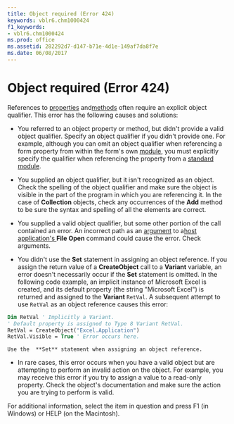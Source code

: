 ```yaml
---
title: Object required (Error 424)
keywords: vblr6.chm1000424
f1_keywords:
- vblr6.chm1000424
ms.prod: office
ms.assetid: 282292d7-d147-b71e-4d1e-149af7da8f7e
ms.date: 06/08/2017
---
```



# Object required (Error 424)

References to [properties](vbe-glossary.md) and[methods](vbe-glossary.md) often require an explicit object qualifier. This error has the following causes and solutions:



- You referred to an object property or method, but didn't provide a valid object qualifier. Specify an object qualifier if you didn't provide one. For example, although you can omit an object qualifier when referencing a form property from within the form's own [module](vbe-glossary.md), you must explicitly specify the qualifier when referencing the property from a [standard module](vbe-glossary.md).
    
- You supplied an object qualifier, but it isn't recognized as an object. Check the spelling of the object qualifier and make sure the object is visible in the part of the program in which you are referencing it. In the case of  **Collection** objects, check any occurrences of the **Add** method to be sure the syntax and spelling of all the elements are correct.
    
- You supplied a valid object qualifier, but some other portion of the call contained an error. An incorrect path as an [argument](vbe-glossary.md) to a[host application's ](vbe-glossary.md) **File Open** command could cause the error. Check arguments.
    
- You didn't use the  **Set** statement in assigning an object reference. If you assign the return value of a **CreateObject** call to a **Variant** variable, an error doesn't necessarily occur if the **Set** statement is omitted. In the following code example, an implicit instance of Microsoft Excel is created, and its default property (the string "Microsoft Excel") is returned and assigned to the **Variant** `RetVal`. A subsequent attempt to use  `RetVal` as an object reference causes this error:
    
```vb
Dim RetVal ' Implicitly a Variant. 
' Default property is assigned to Type 8 Variant RetVal. 
RetVal = CreateObject("Excel.Application") 
RetVal.Visible = True ' Error occurs here. 

  ```


    Use the  **Set** statement when assigning an object reference.
    
- In rare cases, this error occurs when you have a valid object but are attempting to perform an invalid action on the object. For example, you may receive this error if you try to assign a value to a read-only property. Check the object's documentation and make sure the action you are trying to perform is valid.
    

For additional information, select the item in question and press F1 (in Windows) or HELP (on the Macintosh).


